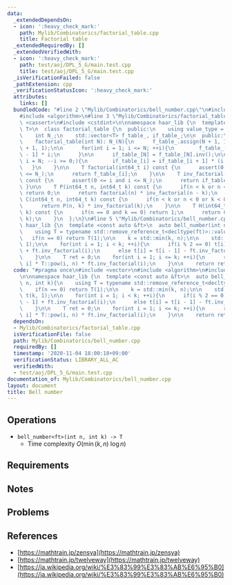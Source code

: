 ```yaml
---
data:
  _extendedDependsOn:
  - icon: ':heavy_check_mark:'
    path: Mylib/Combinatorics/factorial_table.cpp
    title: Factorial table
  _extendedRequiredBy: []
  _extendedVerifiedWith:
  - icon: ':heavy_check_mark:'
    path: test/aoj/DPL_5_G/main.test.cpp
    title: test/aoj/DPL_5_G/main.test.cpp
  _isVerificationFailed: false
  _pathExtension: cpp
  _verificationStatusIcon: ':heavy_check_mark:'
  attributes:
    links: []
  bundledCode: "#line 2 \"Mylib/Combinatorics/bell_number.cpp\"\n#include <vector>\n\
    #include <algorithm>\n#line 3 \"Mylib/Combinatorics/factorial_table.cpp\"\n#include\
    \ <cassert>\n#include <cstdint>\n\nnamespace haar_lib {\n  template <typename\
    \ T>\n  class factorial_table {\n  public:\n    using value_type = T;\n\n  private:\n\
    \    int N_;\n    std::vector<T> f_table_, if_table_;\n\n  public:\n    factorial_table(){}\n\
    \    factorial_table(int N): N_(N){\n      f_table_.assign(N + 1, 1);\n      if_table_.assign(N\
    \ + 1, 1);\n\n      for(int i = 1; i <= N; ++i){\n        f_table_[i] = f_table_[i\
    \ - 1] * i;\n      }\n\n      if_table_[N] = f_table_[N].inv();\n\n      for(int\
    \ i = N; --i >= 0;){\n        if_table_[i] = if_table_[i + 1] * (i + 1);\n   \
    \   }\n    }\n\n    T factorial(int64_t i) const {\n      assert(0 <= i and i\
    \ <= N_);\n      return f_table_[i];\n    }\n\n    T inv_factorial(int64_t i)\
    \ const {\n      assert(0 <= i and i <= N_);\n      return if_table_[i];\n   \
    \ }\n\n    T P(int64_t n, int64_t k) const {\n      if(n < k or n < 0 or k < 0)\
    \ return 0;\n      return factorial(n) * inv_factorial(n - k);\n    }\n\n    T\
    \ C(int64_t n, int64_t k) const {\n      if(n < k or n < 0 or k < 0) return 0;\n\
    \      return P(n, k) * inv_factorial(k);\n    }\n\n    T H(int64_t n, int64_t\
    \ k) const {\n      if(n == 0 and k == 0) return 1;\n      return C(n + k - 1,\
    \ k);\n    }\n  };\n}\n#line 5 \"Mylib/Combinatorics/bell_number.cpp\"\n\nnamespace\
    \ haar_lib {\n  template <const auto &ft>\n  auto bell_number(int n, int k){\n\
    \    using T = typename std::remove_reference_t<decltype(ft)>::value_type;\n \
    \   if(n == 0) return T(1);\n\n    k = std::min(k, n);\n\n    std::vector<T> t(k,\
    \ 1);\n\n    for(int i = 1; i < k; ++i){\n      if(i % 2 == 0) t[i] = t[i - 1]\
    \ + ft.inv_factorial(i);\n      else t[i] = t[i - 1] - ft.inv_factorial(i);\n\
    \    }\n\n    T ret = 0;\n    for(int i = 1; i <= k; ++i){\n      ret += t[k -\
    \ i] * T::pow(i, n) * ft.inv_factorial(i);\n    }\n\n    return ret;\n  }\n}\n"
  code: "#pragma once\n#include <vector>\n#include <algorithm>\n#include \"Mylib/Combinatorics/factorial_table.cpp\"\
    \n\nnamespace haar_lib {\n  template <const auto &ft>\n  auto bell_number(int\
    \ n, int k){\n    using T = typename std::remove_reference_t<decltype(ft)>::value_type;\n\
    \    if(n == 0) return T(1);\n\n    k = std::min(k, n);\n\n    std::vector<T>\
    \ t(k, 1);\n\n    for(int i = 1; i < k; ++i){\n      if(i % 2 == 0) t[i] = t[i\
    \ - 1] + ft.inv_factorial(i);\n      else t[i] = t[i - 1] - ft.inv_factorial(i);\n\
    \    }\n\n    T ret = 0;\n    for(int i = 1; i <= k; ++i){\n      ret += t[k -\
    \ i] * T::pow(i, n) * ft.inv_factorial(i);\n    }\n\n    return ret;\n  }\n}\n"
  dependsOn:
  - Mylib/Combinatorics/factorial_table.cpp
  isVerificationFile: false
  path: Mylib/Combinatorics/bell_number.cpp
  requiredBy: []
  timestamp: '2020-11-04 18:00:18+09:00'
  verificationStatus: LIBRARY_ALL_AC
  verifiedWith:
  - test/aoj/DPL_5_G/main.test.cpp
documentation_of: Mylib/Combinatorics/bell_number.cpp
layout: document
title: Bell number
---
```


## Operations

- `bell_number<ft>(int n, int k) -> T`
	- Time complexity $O(\min(k, n)\ \log n)$

## Requirements

## Notes

## Problems

## References

- [https://mathtrain.jp/zensya](https://mathtrain.jp/zensya)
- [https://mathtrain.jp/twelveway](https://mathtrain.jp/twelveway)
- [https://ja.wikipedia.org/wiki/%E3%83%99%E3%83%AB%E6%95%B0](https://ja.wikipedia.org/wiki/%E3%83%99%E3%83%AB%E6%95%B0)
